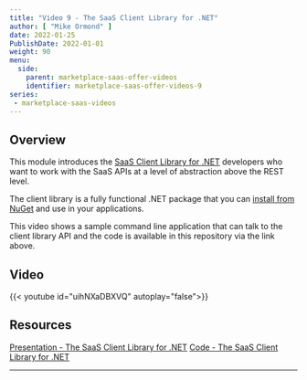 ```yaml
---
title: "Video 9 - The SaaS Client Library for .NET"
author: [ "Mike Ormond" ]
date: 2022-01-25
PublishDate: 2022-01-01
weight: 90
menu:
  side:
    parent: marketplace-saas-offer-videos
    identifier: marketplace-saas-offer-videos-9
series:
 - marketplace-saas-videos    
---
```


## Overview

This module introduces the [SaaS Client Library for .NET](https://github.com/microsoft/commercial-marketplace-client-dotnet) developers who want to work with the SaaS APIs at a level of abstraction above the REST level.

The client library is a fully functional .NET package that you can [install from NuGet](https://www.nuget.org/packages/Marketplace.SaaS.Client) and use in your applications.

This video shows a sample command line application that can talk to the client library API and the code is available in this repository via the link above.

## Video

{{< youtube id="uihNXaDBXVQ" autoplay="false">}}

## Resources

[Presentation - The SaaS Client Library for .NET](https://github.com/microsoft/Mastering-the-Marketplace/blob/main/saas/pdfs/07-The-SaaS-Client-Library-for-.NET.pdf)
[Code - The SaaS Client Library for .NET](https://github.com/microsoft/Mastering-the-Marketplace/blob/main/saas/demo-code/the-saas-client-library-for-dotnet)

---